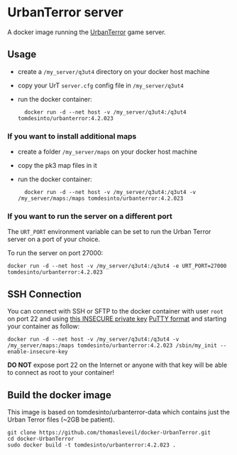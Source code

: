 UrbanTerror server
==================

A docker image running the [UrbanTerror](http://urbanterror.info) game server.


Usage
-----

- create a `/my_server/q3ut4` directory on your docker host machine
- copy your UrT `server.cfg` config file in `/my_server/q3ut4`
- run the docker container:

        docker run -d --net host -v /my_server/q3ut4:/q3ut4 tomdesinto/urbanterror:4.2.023


### If you want to install additional maps

- create a folder `/my_server/maps` on your docker host machine
- copy the pk3 map files in it
- run the docker container:

        docker run -d --net host -v /my_server/q3ut4:/q3ut4 -v /my_server/maps:/maps tomdesinto/urbanterror:4.2.023


### If you want to run the server on a different port

The `URT_PORT` environment variable can be set to run the Urban Terror server on a port of your choice.

To run the server on port 27000:

    docker run -d --net host -v /my_server/q3ut4:/q3ut4 -e URT_PORT=27000 tomdesinto/urbanterror:4.2.023



SSH Connection
--------------

You can connect with SSH or SFTP to the docker container with user `root` on port 22 and using [this INSECURE private key](http://bit.ly/1hc36Ii) [PuTTY format](http://bit.ly/NfDhxG) and starting your container as follow:

    docker run -d --net host -v /my_server/q3ut4:/q3ut4 -v /my_server/maps:/maps tomdesinto/urbanterror:4.2.023 /sbin/my_init --enable-insecure-key

   
   
**DO NOT** expose port 22 on the Internet or anyone with that key will be able to connect as root to your container!                             


Build the docker image
----------------------

This image is based on tomdesinto/urbanterror-data which contains just the Urban Terror files (~2GB be patient).

    git clone https://github.com/thomasleveil/docker-UrbanTerror.git
    cd docker-UrbanTerror
    sudo docker build -t tomdesinto/urbanterror:4.2.023 .


